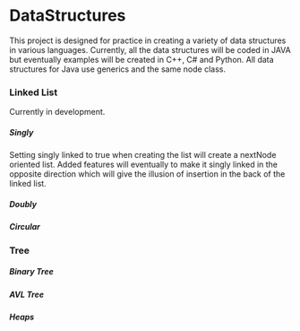 # DataStructures

This project is designed for practice in creating a variety of data structures in various languages. Currently, all the data structures will be coded in JAVA but eventually examples will be created in C++, C# and Python. All data structures for Java use generics and the same node class.

### Linked List

Currently in development.

##### Singly

Setting singly linked to true when creating the list will create a nextNode oriented list. Added features will eventually to make it singly linked in the opposite direction which will give the illusion of insertion in the back of the linked list.

##### Doubly



##### Circular

### Tree

##### Binary Tree

##### AVL Tree

##### Heaps
